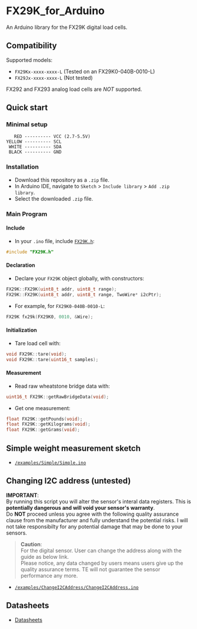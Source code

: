 # FX29K_for_Arduino
An Arduino library for the FX29K digital load cells.

## Compatibility
Supported models:
* `FX29Kx-xxxx-xxxx-L` (Tested on an FX29K0-040B-0010-L)
* `FX29Jx-xxxx-xxxx-L` (Not tested)

FX292 and FX293 analog load cells are *NOT* supported.

## Quick start
### Minimal setup
```
   RED ---------- VCC (2.7-5.5V)
YELLOW ---------- SCL
 WHITE ---------- SDA
 BLACK ---------- GND
```
### Installation
* Download this repository as a `.zip` file.
* In Arduino IDE, navigate to `Sketch` > `Include library` > `Add .zip library`.
* Select the downloaded `.zip` file.
### Main Program
#### Include
* In your `.ino` file, include [`FX29K.h`](./FX29K.h):
```c++
#include "FX29K.h"
```
#### Declaration
* Declare your `FX29K` object globally, with constructors:
```c++  
FX29K::FX29K(uint8_t addr, uint8_t range);
FX29K::FX29K(uint8_t addr, uint8_t range, TwoWire* i2cPtr);
```
* For example, for `FX29K0-040B-0010-L`:
```c++
FX29K fx29k(FX29K0, 0010, &Wire);
```

#### Initialization
* Tare load cell with:
```c++
void FX29K::tare(void);
void FX29K::tare(uint16_t samples);
```

#### Measurement
* Read raw wheatstone bridge data with:
```c++
uint16_t FX29K::getRawBridgeData(void);
```
* Get one measurement:
```c++
float FX29K::getPounds(void);
float FX29K::getKilograms(void);
float FX29K::getGrams(void);
```

## Simple weight measurement sketch
* [`/examples/Simple/Simple.ino`](./examples/Simple/Simple.ino)
## Changing I2C address (untested)

**IMPORTANT**:<br>
By running this script you will alter the sensor's interal data registers. This is **potentially dangerous and will void your sensor's warranty**.<br>
Do **NOT** proceed unless you agree with the following quality assurance clause from the manufacturer and fully understand the potential risks. I will not take responsibilty for any potential damage that may be done to your sensors.<br>
> **Caution**:<br>For the digital sensor. User can change the address along with the guide as below link.<br>Please notice, any data changed by users means users give up the quality assurance terms. TE will not guarantee the sensor performance any more.
* [`/examples/ChangeI2CAddress/ChangeI2CAddress.ino`](./examples/ChangeI2CAddress/ChangeI2CAddress.ino)
## Datasheets
* [Datasheets](https://www.te.com/commerce/DocumentDelivery/DDEController?Action=showdoc&DocId=Data+Sheet%7FFX29%7FA5%7Fpdf%7FEnglish%7FENG_DS_FX29_A5.pdf%7FCAT-FSE0006)
